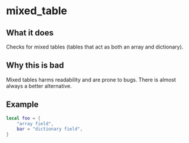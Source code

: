 # mixed_table
## What it does
Checks for mixed tables (tables that act as both an array and dictionary).

## Why this is bad
Mixed tables harms readability and are prone to bugs. There is almost always a better alternative.

## Example
```lua
local foo = {
    "array field",
    bar = "dictionary field",
}
```
